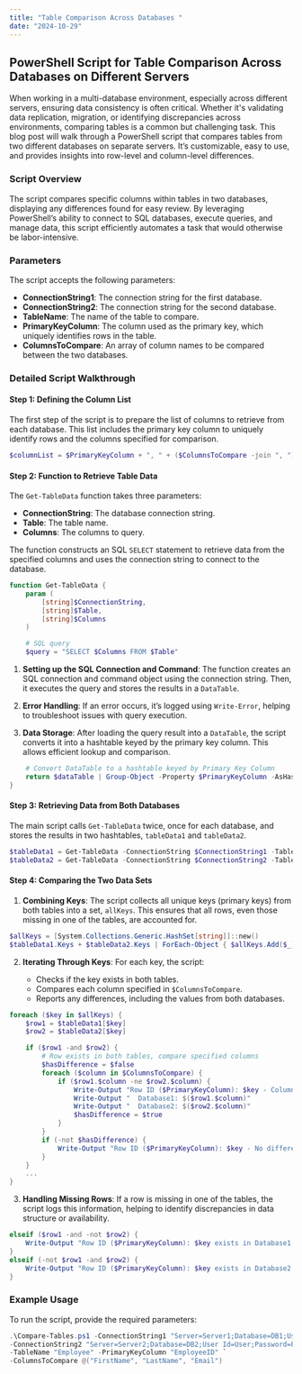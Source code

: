 ```yaml
---
title: "Table Comparison Across Databases "
date: "2024-10-29"
---
```


## PowerShell Script for Table Comparison Across Databases on Different Servers

When working in a multi-database environment, especially across different servers, ensuring data consistency is often critical. Whether it's validating data replication, migration, or identifying discrepancies across environments, comparing tables is a common but challenging task. This blog post will walk through a PowerShell script that compares tables from two different databases on separate servers. It’s customizable, easy to use, and provides insights into row-level and column-level differences.

### Script Overview

The script compares specific columns within tables in two databases, displaying any differences found for easy review. By leveraging PowerShell’s ability to connect to SQL databases, execute queries, and manage data, this script efficiently automates a task that would otherwise be labor-intensive.

### Parameters

The script accepts the following parameters:

- **ConnectionString1**: The connection string for the first database.
- **ConnectionString2**: The connection string for the second database.
- **TableName**: The name of the table to compare.
- **PrimaryKeyColumn**: The column used as the primary key, which uniquely identifies rows in the table.
- **ColumnsToCompare**: An array of column names to be compared between the two databases.

### Detailed Script Walkthrough

#### Step 1: Defining the Column List

The first step of the script is to prepare the list of columns to retrieve from each database. This list includes the primary key column to uniquely identify rows and the columns specified for comparison.

```powershell
$columnList = $PrimaryKeyColumn + ", " + ($ColumnsToCompare -join ", ")
```

#### Step 2: Function to Retrieve Table Data

The `Get-TableData` function takes three parameters:

- **ConnectionString**: The database connection string.
- **Table**: The table name.
- **Columns**: The columns to query.

The function constructs an SQL `SELECT` statement to retrieve data from the specified columns and uses the connection string to connect to the database.

```powershell
function Get-TableData {
    param (
        [string]$ConnectionString,
        [string]$Table,
        [string]$Columns
    )

    # SQL query
    $query = "SELECT $Columns FROM $Table"
```

1. **Setting up the SQL Connection and Command**:
   The function creates an SQL connection and command object using the connection string. Then, it executes the query and stores the results in a `DataTable`.

2. **Error Handling**:
   If an error occurs, it’s logged using `Write-Error`, helping to troubleshoot issues with query execution.

3. **Data Storage**:
   After loading the query result into a `DataTable`, the script converts it into a hashtable keyed by the primary key column. This allows efficient lookup and comparison.

```powershell
    # Convert DataTable to a hashtable keyed by Primary Key Column
    return $dataTable | Group-Object -Property $PrimaryKeyColumn -AsHashTable -AsString
}
```

#### Step 3: Retrieving Data from Both Databases

The main script calls `Get-TableData` twice, once for each database, and stores the results in two hashtables, `tableData1` and `tableData2`.

```powershell
$tableData1 = Get-TableData -ConnectionString $ConnectionString1 -Table $TableName -Columns $columnList
$tableData2 = Get-TableData -ConnectionString $ConnectionString2 -Table $TableName -Columns $columnList
```

#### Step 4: Comparing the Two Data Sets

1. **Combining Keys**:
   The script collects all unique keys (primary keys) from both tables into a set, `allKeys`. This ensures that all rows, even those missing in one of the tables, are accounted for.

```powershell
$allKeys = [System.Collections.Generic.HashSet[string]]::new()
$tableData1.Keys + $tableData2.Keys | ForEach-Object { $allKeys.Add($_) }
```

2. **Iterating Through Keys**:
   For each key, the script:
   
   - Checks if the key exists in both tables.
   - Compares each column specified in `$ColumnsToCompare`.
   - Reports any differences, including the values from both databases.

```powershell
foreach ($key in $allKeys) {
    $row1 = $tableData1[$key]
    $row2 = $tableData2[$key]

    if ($row1 -and $row2) {
        # Row exists in both tables, compare specified columns
        $hasDifference = $false
        foreach ($column in $ColumnsToCompare) {
            if ($row1.$column -ne $row2.$column) {
                Write-Output "Row ID ($PrimaryKeyColumn): $key - Column '$column' differs"
                Write-Output "  Database1: $($row1.$column)"
                Write-Output "  Database2: $($row2.$column)"
                $hasDifference = $true
            }
        }
        if (-not $hasDifference) {
            Write-Output "Row ID ($PrimaryKeyColumn): $key - No differences found across specified columns."
        }
    }
    ...
}
```

3. **Handling Missing Rows**:
   If a row is missing in one of the tables, the script logs this information, helping to identify discrepancies in data structure or availability.

```powershell
elseif ($row1 -and -not $row2) {
    Write-Output "Row ID ($PrimaryKeyColumn): $key exists in Database1 but not in Database2."
} 
elseif (-not $row1 -and $row2) {
    Write-Output "Row ID ($PrimaryKeyColumn): $key exists in Database2 but not in Database1."
}
```

### Example Usage

To run the script, provide the required parameters:

```powershell
.\Compare-Tables.ps1 -ConnectionString1 "Server=Server1;Database=DB1;User Id=User;Password=Pass;" `
-ConnectionString2 "Server=Server2;Database=DB2;User Id=User;Password=Pass;" `
-TableName "Employee" -PrimaryKeyColumn "EmployeeID" `
-ColumnsToCompare @("FirstName", "LastName", "Email")
```

